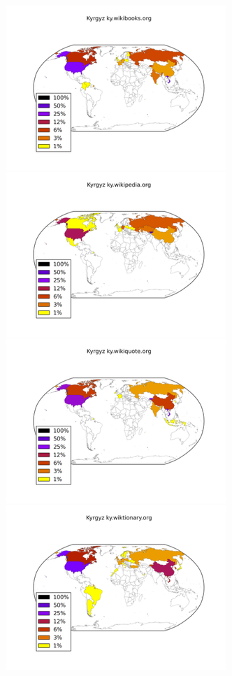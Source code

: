 ![](/images/Kyrgyz-ky.wikibooks.org.png)
![](/images/Kyrgyz-ky.wikipedia.org.png)
![](/images/Kyrgyz-ky.wikiquote.org.png)
![](/images/Kyrgyz-ky.wiktionary.org.png)
